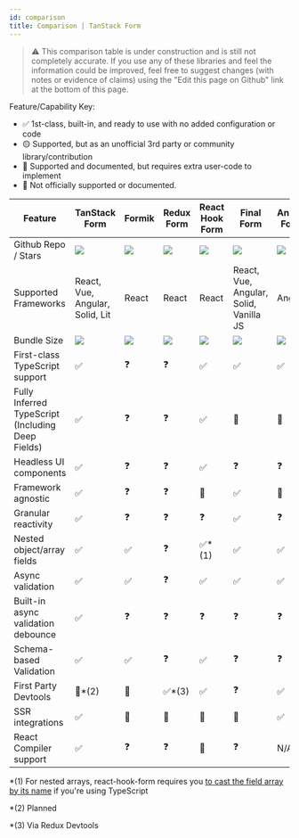 ```yaml
---
id: comparison
title: Comparison | TanStack Form
---
```


> ⚠️ This comparison table is under construction and is still not completely accurate. If you use any of these libraries and feel the information could be improved, feel free to suggest changes (with notes or evidence of claims) using the "Edit this page on Github" link at the bottom of this page.

Feature/Capability Key:

- ✅ 1st-class, built-in, and ready to use with no added configuration or code
- 🟡 Supported, but as an unofficial 3rd party or community library/contribution
- 🔶 Supported and documented, but requires extra user-code to implement
- 🛑 Not officially supported or documented.

| Feature                                           | TanStack Form                                | Formik                         | Redux Form                             | React Hook Form                                  | Final Form                             | Angular Forms                                |
| ------------------------------------------------- | -------------------------------------------- | ------------------------------ | -------------------------------------- | ------------------------------------------------ | -------------------------------------- | -------------------------------------------- |
| Github Repo / Stars                               | [![][stars-tanstack-form]][gh-tanstack-form] | [![][stars-formik]][gh-formik] | [![][stars-redux-form]][gh-redux-form] | [![][stars-react-hook-form]][gh-react-hook-form] | [![][stars-final-form]][gh-final-form] | [![][stars-angular-forms]][gh-angular-forms] |
| Supported Frameworks                              | React, Vue, Angular, Solid, Lit              | React                          | React                                  | React                                            | React, Vue, Angular, Solid, Vanilla JS | Angular                                      |
| Bundle Size                                       | [![][bp-tanstack-form]][bpl-tanstack-form]   | [![][bp-formik]][bpl-formik]   | [![][bp-redux-form]][bpl-redux-form]   | [![][bp-react-hook-form]][bpl-react-hook-form]   | [![][bp-final-form]][bpl-final-form]   | [![][bp-angular-forms]][bpl-angular-forms]   |
| First-class TypeScript support                    | ✅                                           | ❓                             | ❓                                     | ✅                                               | ✅                                     | ✅                                           |
| Fully Inferred TypeScript (Including Deep Fields) | ✅                                           | ❓                             | ❓                                     | ✅                                               | 🛑                                     | 🔶                                           |
| Headless UI components                            | ✅                                           | ❓                             | ❓                                     | ✅                                               | ❓                                     | ❓                                           |
| Framework agnostic                                | ✅                                           | ❓                             | ❓                                     | 🛑                                               | ✅                                     | 🛑                                           |
| Granular reactivity                               | ✅                                           | ❓                             | ❓                                     | ❓                                               | ✅                                     | ❓                                           |
| Nested object/array fields                        | ✅                                           | ✅                             | ❓                                     | ✅\*(1)                                          | ✅                                     | ✅                                           |
| Async validation                                  | ✅                                           | ✅                             | ❓                                     | ✅                                               | ✅                                     | ✅                                           |
| Built-in async validation debounce                | ✅                                           | ❓                             | ❓                                     | ❓                                               | ❓                                     | ❓                                           |
| Schema-based Validation                           | ✅                                           | ✅                             | ❓                                     | ✅                                               | ❓                                     | ❓                                           |
| First Party Devtools                              | 🛑\*(2)                                      | 🛑                             | ✅\*(3)                                | ✅                                               | ❓                                     | ✅                                           |
| SSR integrations                                  | ✅                                           | 🛑                             | 🛑                                     | 🛑                                               | 🛑                                     | ✅                                           |
| React Compiler support                            | ✅                                           | ❓                             | ❓                                     | 🛑                                               | ❓                                     | N/A                                          |

\*(1) For nested arrays, react-hook-form requires you [to cast the field array by its name](https://react-hook-form.com/docs/usefieldarray) if you're using TypeScript

\*(2) Planned

\*(3) Via Redux Devtools

[bpl-tanstack-form]: https://bundlephobia.com/result?p=@tanstack/react-form
[bp-tanstack-form]: https://badgen.net/bundlephobia/minzip/@tanstack/react-form?label=💾
[gh-tanstack-form]: https://github.com/TanStack/form
[stars-tanstack-form]: https://img.shields.io/github/stars/TanStack/form?label=%F0%9F%8C%9F
[bpl-formik]: https://bundlephobia.com/result?p=formik
[bp-formik]: https://badgen.net/bundlephobia/minzip/formik?label=💾
[gh-formik]: https://github.com/jaredpalmer/formik
[stars-formik]: https://img.shields.io/github/stars/jaredpalmer/formik?label=%F0%9F%8C%9F
[bpl-redux-form]: https://bundlephobia.com/result?p=redux-form
[bp-redux-form]: https://badgen.net/bundlephobia/minzip/redux-form?label=💾
[gh-redux-form]: https://github.com/redux-form/redux-form
[stars-redux-form]: https://img.shields.io/github/stars/redux-form/redux-form?label=%F0%9F%8C%9F
[bpl-react-hook-form]: https://bundlephobia.com/result?p=react-hook-form
[bp-react-hook-form]: https://badgen.net/bundlephobia/minzip/react-hook-form?label=💾
[gh-react-hook-form]: https://github.com/react-hook-form/react-hook-form
[stars-react-hook-form]: https://img.shields.io/github/stars/react-hook-form/react-hook-form?label=%F0%9F%8C%9F
[bpl-final-form]: https://bundlephobia.com/result?p=final-form
[bp-final-form]: https://badgen.net/bundlephobia/minzip/final-form?label=💾
[gh-final-form]: https://github.com/final-form/final-form
[stars-final-form]: https://img.shields.io/github/stars/final-form/final-form?label=%F0%9F%8C%9F
[bpl-angular-forms]: https://bundlephobia.com/result?p=@angular/forms
[bp-angular-forms]: https://badgen.net/bundlephobia/minzip/@angular/forms?label=💾
[gh-angular-forms]: https://github.com/angular/angular/tree/main/packages/forms
[stars-angular-forms]: https://img.shields.io/github/stars/angular/angular?label=%F0%9F%8C%9F
